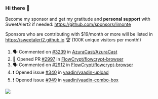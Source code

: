 ### Hi there 👋

Become my sponsor and get my gratitude and **personal support** with SweetAlert2 if needed: https://github.com/sponsors/limonte

Sponsors who are contributing with $19/month or more will be listed in https://sweetalert2.github.io 🏆 (100K unique visitors per month!)

<!--START_SECTION:activity-->
1. 🗣 Commented on [#3239](https://github.com/AzuraCast/AzuraCast/issues/3239) in [AzuraCast/AzuraCast](https://github.com/AzuraCast/AzuraCast)
2. 💪 Opened PR [#2997](https://github.com/FlowCrypt/flowcrypt-browser/pull/2997) in [FlowCrypt/flowcrypt-browser](https://github.com/FlowCrypt/flowcrypt-browser)
3. 🗣 Commented on [#2912](https://github.com/FlowCrypt/flowcrypt-browser/issues/2912) in [FlowCrypt/flowcrypt-browser](https://github.com/FlowCrypt/flowcrypt-browser)
4. ❗️ Opened issue [#340](https://github.com/vaadin/vaadin-upload/issues/340) in [vaadin/vaadin-upload](https://github.com/vaadin/vaadin-upload)
5. ❗️ Opened issue [#949](https://github.com/vaadin/vaadin-combo-box/issues/949) in [vaadin/vaadin-combo-box](https://github.com/vaadin/vaadin-combo-box)
<!--END_SECTION:activity-->

![](https://github-readme-stats.vercel.app/api?username=limonte&theme=vue&show_icons=true)
